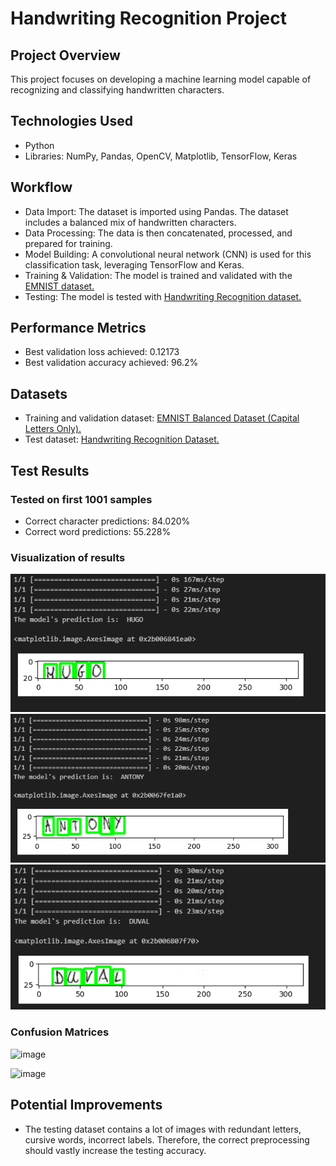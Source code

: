 
# Handwriting Recognition Project

## Project Overview
This project focuses on developing a machine learning model capable of recognizing and classifying handwritten characters. 

## Technologies Used
- Python
- Libraries: NumPy, Pandas, OpenCV, Matplotlib, TensorFlow, Keras

## Workflow
- Data Import: The dataset is imported using Pandas. The dataset includes a balanced mix of handwritten characters.
- Data Processing: The data is then concatenated, processed, and prepared for training.
- Model Building: A convolutional neural network (CNN) is used for this classification task, leveraging TensorFlow and Keras.
- Training & Validation: The model is trained and validated with the [EMNIST dataset.](#datasets)
- Testing: The model is tested with [Handwriting Recognition dataset.](#datasets)

## Performance Metrics
- Best validation loss achieved: 0.12173
- Best validation accuracy achieved: 96.2%

## Datasets
- Training and validation dataset: [EMNIST Balanced Dataset (Capital Letters Only).](https://www.kaggle.com/datasets/crawford/emnist)
- Test dataset: [Handwriting Recognition Dataset.](https://www.kaggle.com/datasets/landlord/handwriting-recognition)

## Test Results
### Tested on first 1001 samples
- Correct character predictions: 84.020%
- Correct word predictions: 55.228%

### Visualization of results
![Alt text](images/image.png)
![Alt text](images/image-1.png)
![Alt text](images/image-2.png)

### Confusion Matrices
![image](https://github.com/aldaonggar/Handwriting-Recognition/assets/101265592/ace85c1b-a210-44a2-8a3f-2420881ad916)

![image](https://github.com/aldaonggar/Handwriting-Recognition/assets/101265592/62ecc899-81ad-4ef7-9b65-73b760c23703)

## Potential Improvements
- The testing dataset contains a lot of images with redundant letters, cursive words, incorrect labels. 
Therefore, the correct preprocessing should vastly increase the testing accuracy.
